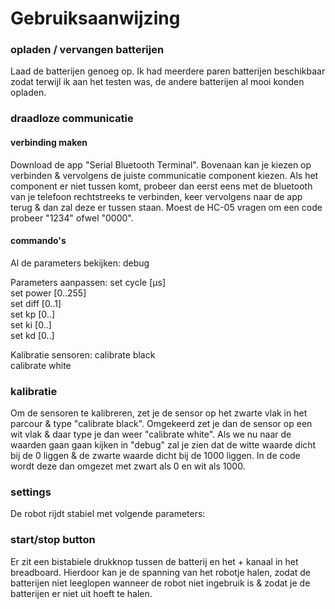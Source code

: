# Gebruiksaanwijzing

### opladen / vervangen batterijen
Laad de batterijen genoeg op. Ik had meerdere paren batterijen beschikbaar zodat terwijl ik aan het testen was, de andere batterijen al mooi konden opladen.

### draadloze communicatie
#### verbinding maken
Download de app "Serial Bluetooth Terminal". Bovenaan kan je kiezen op verbinden & vervolgens de juiste communicatie component kiezen. Als het component er niet tussen komt, probeer dan eerst eens met de bluetooth van je telefoon rechtstreeks te verbinden, keer vervolgens naar de app terug & dan zal deze er tussen staan. Moest de HC-05 vragen om een code probeer "1234" ofwel "0000".

#### commando's
Al de parameters bekijken:
debug   

Parameters aanpassen:
  set cycle [µs]  
  set power [0..255]  
  set diff [0..1]  
  set kp [0..]  
  set ki [0..]  
  set kd [0..]  

Kalibratie sensoren:
  calibrate black  
  calibrate white  

### kalibratie
Om de sensoren te kalibreren, zet je de sensor op het zwarte vlak in het parcour & type "calibrate black". Omgekeerd zet je dan de sensor op een wit vlak & daar type je dan weer "calibrate white". Als we nu naar de waarden gaan gaan kijken in "debug" zal je zien dat de witte waarde dicht bij de 0 liggen & de zwarte waarde dicht bij de 1000 liggen. In de code wordt deze dan omgezet met zwart als 0 en wit als 1000.  

### settings
De robot rijdt stabiel met volgende parameters:  

### start/stop button
Er zit een bistabiele drukknop tussen de batterij en het + kanaal in het breadboard. Hierdoor kan je de spanning van het robotje halen, zodat de batterijen niet leeglopen wanneer de robot niet ingebruik is & zodat je de batterijen er niet uit hoeft te halen.
